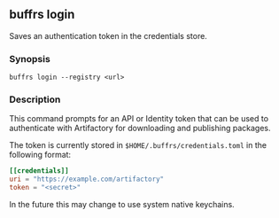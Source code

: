 ## buffrs login

Saves an authentication token in the credentials store.

### Synopsis

`buffrs login --registry <url>`

### Description

This command prompts for an API or Identity token that can be used to
authenticate with Artifactory for downloading and publishing packages.

The token is currently stored in `$HOME/.buffrs/credentials.toml` in the
following format:

```toml
[[credentials]]
uri = "https://example.com/artifactory"
token = "<secret>"
```

In the future this may change to use system native keychains.